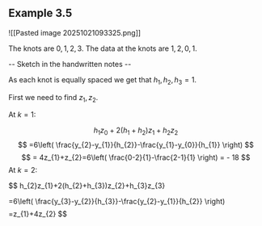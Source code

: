 
## Example 3.5

![[Pasted image 20251021093325.png]]

The knots are $0,1,2,3$. The data at the knots are $1,2,0,1$.

-- Sketch in the handwritten notes --

As each knot is equally spaced we get that $h_{1},h_{2},h_{3} = 1$.

First we need to find $z_{1},z_{2}$.

At $k=1$:

$$h_{1}z_{0}+2(h_{1}+h_{2})z_{1}+h_{2}z_{2}$$
$$
=6\left( \frac{y_{2}-y_{1}}{h_{2}}-\frac{y_{1}-y_{0}}{h_{1}} \right)
$$
$$
= 4z_{1}+z_{2}=6\left( \frac{0-2}{1}-\frac{2-1}{1} \right) = - 18
$$
At $k=2$:

$$
h_{2}z_{1}+2(h_{2}+h_{3})z_{2}+h_{3}z_{3}

=6\left( \frac{y_{3}-y_{2}}{h_{3}}-\frac{y_{2}-y_{1}}{h_{2}} \right)
$$
$$
=z_{1}+4z_{2}
$$